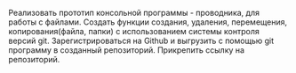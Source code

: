 Реализовать прототип консольной программы - проводника, для работы с файлами.
Создать функции создания, удаления, перемещения, копирования(файла, папки) с использованием системы контроля версий git.
Зарегистрироваться на Github и выгрузить с помощью git программу в созданный репозиторий. Прикрепить ссылку на репозиторий.
